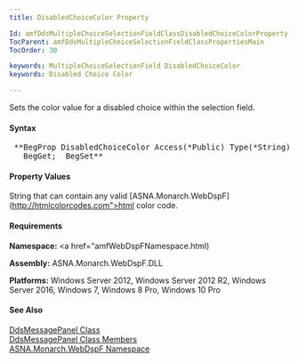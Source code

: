 ```yaml
---
title: DisabledChoiceColor Property

Id: amfDdsMultipleChoiceSelectionFieldClassDisabledChoiceColorProperty
TocParent: amfDdsMultipleChoiceSelectionFieldClassPropertiesMain
TocOrder: 30

keywords: MultipleChoiceSelectionField DisabledChoiceColor
keywords: Disabled Choice Color

---
```


Sets the color value for a disabled choice within the selection field.

#### Syntax
<pre class="prettyprint"> **BegProp DisabledChoiceColor Access(*Public) Type(*String) Modifier(*Overrides)
   BegGet;  BegSet** </pre>

#### Property Values
String that can contain any valid [ASNA.Monarch.WebDspF](http://htmlcolorcodes.com">html color code</a>.

#### Requirements
**Namespace:** <a href="amfWebDspFNamespace.html)

**Assembly:** ASNA.Monarch.WebDspF.DLL

**Platforms:** Windows Server 2012, Windows Server 2012 R2, Windows Server 2016, Windows 7, Windows 8 Pro, Windows 10 Pro

#### See Also
[ DdsMessagePanel Class](amfDdsMessagePanelClass.html) <br clear="none" />[ DdsMessagePanel Class Members](amfDdsMessagePanelClassMembers.html)<br clear="none" />[ ASNA.Monarch.WebDspF Namespace](amfWebDspFNamespace.html)
